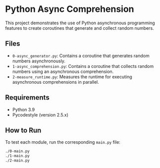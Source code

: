 # Python Async Comprehension

This project demonstrates the use of Python asynchronous programming features to create coroutines that generate and collect random numbers.

## Files

- `0-async_generator.py`: Contains a coroutine that generates random numbers asynchronously.
- `1-async_comprehension.py`: Contains a coroutine that collects random numbers using an asynchronous comprehension.
- `2-measure_runtime.py`: Measures the runtime for executing asynchronous comprehensions in parallel.

## Requirements

- Python 3.9
- Pycodestyle (version 2.5.x)

## How to Run

To test each module, run the corresponding `main.py` file:
```bash
./0-main.py
./1-main.py
./2-main.py
